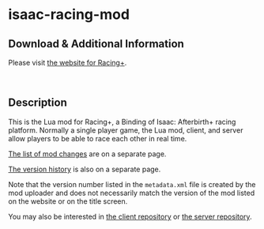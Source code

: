 isaac-racing-mod
================

Download & Additional Information
---------------------------------

Please visit [the website for Racing+](https://isaacracing.net/).

<br />



Description
-----------

This is the Lua mod for Racing+, a Binding of Isaac: Afterbirth+ racing platform. Normally a single player game, the Lua mod, client, and server allow players to be able to race each other in real time.

[The list of mod changes](https://github.com/Zamiell/isaac-racing-mod/blob/master/CHANGES.md) are on a separate page.

[The version history](https://github.com/Zamiell/isaac-racing-mod/blob/master/HISTORY.md) is also on a separate page.

Note that the version number listed in the `metadata.xml` file is created by the mod uploader and does not necessarily match the version of the mod listed on the website or on the title screen.

You may also be interested in [the client repository](https://github.com/Zamiell/isaac-racing-client) or [the server repository](https://github.com/Zamiell/isaac-racing-server).

<br />
